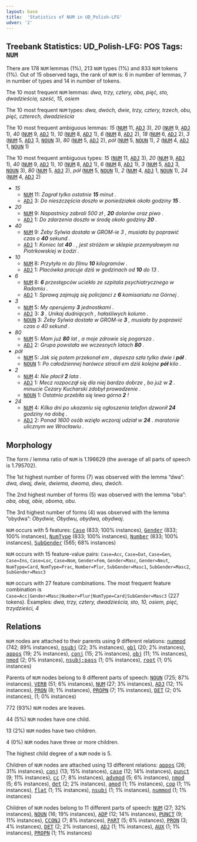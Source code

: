 ```yaml
---
layout: base
title:  'Statistics of NUM in UD_Polish-LFG'
udver: '2'
---
```


## Treebank Statistics: UD_Polish-LFG: POS Tags: `NUM`

There are 178 `NUM` lemmas (1%), 213 `NUM` types (1%) and 833 `NUM` tokens (1%).
Out of 15 observed tags, the rank of `NUM` is: 6 in number of lemmas, 7 in number of types and 14 in number of tokens.

The 10 most frequent `NUM` lemmas: <em>dwa, trzy, cztery, oba, pięć, sto, dwadzieścia, sześć, 15, osiem</em>

The 10 most frequent `NUM` types:  <em>dwa, dwóch, dwie, trzy, cztery, trzech, obu, pięć, czterech, dwadzieścia</em>

The 10 most frequent ambiguous lemmas: <em>15</em> (<tt><a href="pl_lfg-pos-NUM.html">NUM</a></tt> 11, <tt><a href="pl_lfg-pos-ADJ.html">ADJ</a></tt> 3), <em>20</em> (<tt><a href="pl_lfg-pos-NUM.html">NUM</a></tt> 9, <tt><a href="pl_lfg-pos-ADJ.html">ADJ</a></tt> 1), <em>40</em> (<tt><a href="pl_lfg-pos-NUM.html">NUM</a></tt> 9, <tt><a href="pl_lfg-pos-ADJ.html">ADJ</a></tt> 1), <em>10</em> (<tt><a href="pl_lfg-pos-NUM.html">NUM</a></tt> 8, <tt><a href="pl_lfg-pos-ADJ.html">ADJ</a></tt> 1), <em>6</em> (<tt><a href="pl_lfg-pos-NUM.html">NUM</a></tt> 8, <tt><a href="pl_lfg-pos-ADJ.html">ADJ</a></tt> 2), <em>18</em> (<tt><a href="pl_lfg-pos-NUM.html">NUM</a></tt> 6, <tt><a href="pl_lfg-pos-ADJ.html">ADJ</a></tt> 2), <em>3</em> (<tt><a href="pl_lfg-pos-NUM.html">NUM</a></tt> 5, <tt><a href="pl_lfg-pos-ADJ.html">ADJ</a></tt> 3, <tt><a href="pl_lfg-pos-NOUN.html">NOUN</a></tt> 3), <em>80</em> (<tt><a href="pl_lfg-pos-NUM.html">NUM</a></tt> 5, <tt><a href="pl_lfg-pos-ADJ.html">ADJ</a></tt> 2), <em>pół</em> (<tt><a href="pl_lfg-pos-NUM.html">NUM</a></tt> 5, <tt><a href="pl_lfg-pos-NOUN.html">NOUN</a></tt> 1), <em>2</em> (<tt><a href="pl_lfg-pos-NUM.html">NUM</a></tt> 4, <tt><a href="pl_lfg-pos-ADJ.html">ADJ</a></tt> 1, <tt><a href="pl_lfg-pos-NOUN.html">NOUN</a></tt> 1)

The 10 most frequent ambiguous types:  <em>15</em> (<tt><a href="pl_lfg-pos-NUM.html">NUM</a></tt> 11, <tt><a href="pl_lfg-pos-ADJ.html">ADJ</a></tt> 3), <em>20</em> (<tt><a href="pl_lfg-pos-NUM.html">NUM</a></tt> 9, <tt><a href="pl_lfg-pos-ADJ.html">ADJ</a></tt> 1), <em>40</em> (<tt><a href="pl_lfg-pos-NUM.html">NUM</a></tt> 9, <tt><a href="pl_lfg-pos-ADJ.html">ADJ</a></tt> 1), <em>10</em> (<tt><a href="pl_lfg-pos-NUM.html">NUM</a></tt> 8, <tt><a href="pl_lfg-pos-ADJ.html">ADJ</a></tt> 1), <em>6</em> (<tt><a href="pl_lfg-pos-NUM.html">NUM</a></tt> 8, <tt><a href="pl_lfg-pos-ADJ.html">ADJ</a></tt> 1), <em>3</em> (<tt><a href="pl_lfg-pos-NUM.html">NUM</a></tt> 5, <tt><a href="pl_lfg-pos-ADJ.html">ADJ</a></tt> 3, <tt><a href="pl_lfg-pos-NOUN.html">NOUN</a></tt> 3), <em>80</em> (<tt><a href="pl_lfg-pos-NUM.html">NUM</a></tt> 5, <tt><a href="pl_lfg-pos-ADJ.html">ADJ</a></tt> 2), <em>pół</em> (<tt><a href="pl_lfg-pos-NUM.html">NUM</a></tt> 5, <tt><a href="pl_lfg-pos-NOUN.html">NOUN</a></tt> 1), <em>2</em> (<tt><a href="pl_lfg-pos-NUM.html">NUM</a></tt> 4, <tt><a href="pl_lfg-pos-ADJ.html">ADJ</a></tt> 1, <tt><a href="pl_lfg-pos-NOUN.html">NOUN</a></tt> 1), <em>24</em> (<tt><a href="pl_lfg-pos-NUM.html">NUM</a></tt> 4, <tt><a href="pl_lfg-pos-ADJ.html">ADJ</a></tt> 2)


* <em>15</em>
  * <tt><a href="pl_lfg-pos-NUM.html">NUM</a></tt> 11: <em>Zagrał tylko ostatnie <b>15</b> minut .</em>
  * <tt><a href="pl_lfg-pos-ADJ.html">ADJ</a></tt> 3: <em>Do nieszczęścia doszło w poniedziałek około godziny <b>15</b> .</em>
* <em>20</em>
  * <tt><a href="pl_lfg-pos-NUM.html">NUM</a></tt> 9: <em>Napastnicy zabrali 500 zł , <b>20</b> dolarów oraz piwo .</em>
  * <tt><a href="pl_lfg-pos-ADJ.html">ADJ</a></tt> 1: <em>Do zdarzenia doszło w środę około godziny <b>20</b> .</em>
* <em>40</em>
  * <tt><a href="pl_lfg-pos-NUM.html">NUM</a></tt> 9: <em>Żeby Sylwia dostała w GROM-ie 3 , musiała by poprawić czas o <b>40</b> sekund .</em>
  * <tt><a href="pl_lfg-pos-ADJ.html">ADJ</a></tt> 1: <em>Koniec lat <b>40</b> . , jest stróżem w sklepie przemysłowym na Piotrkowskiej w Łodzi .</em>
* <em>10</em>
  * <tt><a href="pl_lfg-pos-NUM.html">NUM</a></tt> 8: <em>Przytyła m do filmu <b>10</b> kilogramów .</em>
  * <tt><a href="pl_lfg-pos-ADJ.html">ADJ</a></tt> 1: <em>Placówka pracuje dziś w godzinach od <b>10</b> do 13 .</em>
* <em>6</em>
  * <tt><a href="pl_lfg-pos-NUM.html">NUM</a></tt> 8: <em><b>6</b> przestępców uciekło ze szpitala psychiatrycznego w Radomiu .</em>
  * <tt><a href="pl_lfg-pos-ADJ.html">ADJ</a></tt> 1: <em>Sprawą zajmują się policjanci z <b>6</b> komisariatu na Górnej .</em>
* <em>3</em>
  * <tt><a href="pl_lfg-pos-NUM.html">NUM</a></tt> 5: <em>My operujemy <b>3</b> jednostkami .</em>
  * <tt><a href="pl_lfg-pos-ADJ.html">ADJ</a></tt> 3: <em><b>3</b> . Unikaj dudniących , hałaśliwych kolumn .</em>
  * <tt><a href="pl_lfg-pos-NOUN.html">NOUN</a></tt> 3: <em>Żeby Sylwia dostała w GROM-ie <b>3</b> , musiała by poprawić czas o 40 sekund .</em>
* <em>80</em>
  * <tt><a href="pl_lfg-pos-NUM.html">NUM</a></tt> 5: <em>Mam już <b>80</b> lat , a moje zdrowie się pogarsza .</em>
  * <tt><a href="pl_lfg-pos-ADJ.html">ADJ</a></tt> 2: <em>Grupa powstała we wczesnych latach <b>80</b> .</em>
* <em>pół</em>
  * <tt><a href="pl_lfg-pos-NUM.html">NUM</a></tt> 5: <em>Jak się potem przekonał em , depesza szła tylko dwie i <b>pół</b> .</em>
  * <tt><a href="pl_lfg-pos-NOUN.html">NOUN</a></tt> 1: <em>Po całodziennej harówce stracił em dziś kolejne <b>pół</b> kilo .</em>
* <em>2</em>
  * <tt><a href="pl_lfg-pos-NUM.html">NUM</a></tt> 4: <em>Nie płacił <b>2</b> lata .</em>
  * <tt><a href="pl_lfg-pos-ADJ.html">ADJ</a></tt> 1: <em>Mecz rozpoczął się dla niej bardzo dobrze , bo już w <b>2</b> . minucie Cezary Kucharski zdobył prowadzenie .</em>
  * <tt><a href="pl_lfg-pos-NOUN.html">NOUN</a></tt> 1: <em>Ostatnio przebiła się lewa górna <b>2</b> !</em>
* <em>24</em>
  * <tt><a href="pl_lfg-pos-NUM.html">NUM</a></tt> 4: <em>Kilka dni po ukazaniu się ogłoszenia telefon dzwonił <b>24</b> godziny na dobę .</em>
  * <tt><a href="pl_lfg-pos-ADJ.html">ADJ</a></tt> 2: <em>Ponad 1600 osób wzięło wczoraj udział w <b>24</b> . maratonie ulicznym we Wrocławiu .</em>

## Morphology

The form / lemma ratio of `NUM` is 1.196629 (the average of all parts of speech is 1.795702).

The 1st highest number of forms (7) was observed with the lemma “dwa”: <em>dwa, dwaj, dwie, dwiema, dwoma, dwu, dwóch</em>.

The 2nd highest number of forms (5) was observed with the lemma “oba”: <em>oba, obaj, obie, oboma, obu</em>.

The 3rd highest number of forms (4) was observed with the lemma “obydwa”: <em>Obydwie, Obydwu, obydwa, obydwaj</em>.

`NUM` occurs with 5 features: <tt><a href="pl_lfg-feat-Case.html">Case</a></tt> (833; 100% instances), <tt><a href="pl_lfg-feat-Gender.html">Gender</a></tt> (833; 100% instances), <tt><a href="pl_lfg-feat-NumType.html">NumType</a></tt> (833; 100% instances), <tt><a href="pl_lfg-feat-Number.html">Number</a></tt> (833; 100% instances), <tt><a href="pl_lfg-feat-SubGender.html">SubGender</a></tt> (565; 68% instances)

`NUM` occurs with 15 feature-value pairs: `Case=Acc`, `Case=Dat`, `Case=Gen`, `Case=Ins`, `Case=Loc`, `Case=Nom`, `Gender=Fem`, `Gender=Masc`, `Gender=Neut`, `NumType=Card`, `NumType=Frac`, `Number=Plur`, `SubGender=Masc1`, `SubGender=Masc2`, `SubGender=Masc3`

`NUM` occurs with 27 feature combinations.
The most frequent feature combination is `Case=Acc|Gender=Masc|Number=Plur|NumType=Card|SubGender=Masc3` (227 tokens).
Examples: <em>dwa, trzy, cztery, dwadzieścia, sto, 10, osiem, pięć, trzydzieści, 4</em>


## Relations

`NUM` nodes are attached to their parents using 9 different relations: <tt><a href="pl_lfg-dep-nummod.html">nummod</a></tt> (742; 89% instances), <tt><a href="pl_lfg-dep-nsubj.html">nsubj</a></tt> (22; 3% instances), <tt><a href="pl_lfg-dep-obl.html">obl</a></tt> (20; 2% instances), <tt><a href="pl_lfg-dep-appos.html">appos</a></tt> (19; 2% instances), <tt><a href="pl_lfg-dep-conj.html">conj</a></tt> (15; 2% instances), <tt><a href="pl_lfg-dep-obj.html">obj</a></tt> (11; 1% instances), <tt><a href="pl_lfg-dep-nmod.html">nmod</a></tt> (2; 0% instances), <tt><a href="pl_lfg-dep-nsubj-pass.html">nsubj:pass</a></tt> (1; 0% instances), <tt><a href="pl_lfg-dep-root.html">root</a></tt> (1; 0% instances)

Parents of `NUM` nodes belong to 8 different parts of speech: <tt><a href="pl_lfg-pos-NOUN.html">NOUN</a></tt> (725; 87% instances), <tt><a href="pl_lfg-pos-VERB.html">VERB</a></tt> (51; 6% instances), <tt><a href="pl_lfg-pos-NUM.html">NUM</a></tt> (27; 3% instances), <tt><a href="pl_lfg-pos-ADJ.html">ADJ</a></tt> (12; 1% instances), <tt><a href="pl_lfg-pos-PRON.html">PRON</a></tt> (8; 1% instances), <tt><a href="pl_lfg-pos-PROPN.html">PROPN</a></tt> (7; 1% instances), <tt><a href="pl_lfg-pos-DET.html">DET</a></tt> (2; 0% instances),  (1; 0% instances)

772 (93%) `NUM` nodes are leaves.

44 (5%) `NUM` nodes have one child.

13 (2%) `NUM` nodes have two children.

4 (0%) `NUM` nodes have three or more children.

The highest child degree of a `NUM` node is 5.

Children of `NUM` nodes are attached using 13 different relations: <tt><a href="pl_lfg-dep-appos.html">appos</a></tt> (26; 31% instances), <tt><a href="pl_lfg-dep-conj.html">conj</a></tt> (13; 15% instances), <tt><a href="pl_lfg-dep-case.html">case</a></tt> (12; 14% instances), <tt><a href="pl_lfg-dep-punct.html">punct</a></tt> (9; 11% instances), <tt><a href="pl_lfg-dep-cc.html">cc</a></tt> (7; 8% instances), <tt><a href="pl_lfg-dep-advmod.html">advmod</a></tt> (5; 6% instances), <tt><a href="pl_lfg-dep-nmod.html">nmod</a></tt> (5; 6% instances), <tt><a href="pl_lfg-dep-det.html">det</a></tt> (2; 2% instances), <tt><a href="pl_lfg-dep-amod.html">amod</a></tt> (1; 1% instances), <tt><a href="pl_lfg-dep-cop.html">cop</a></tt> (1; 1% instances), <tt><a href="pl_lfg-dep-flat.html">flat</a></tt> (1; 1% instances), <tt><a href="pl_lfg-dep-nsubj.html">nsubj</a></tt> (1; 1% instances), <tt><a href="pl_lfg-dep-nummod.html">nummod</a></tt> (1; 1% instances)

Children of `NUM` nodes belong to 11 different parts of speech: <tt><a href="pl_lfg-pos-NUM.html">NUM</a></tt> (27; 32% instances), <tt><a href="pl_lfg-pos-NOUN.html">NOUN</a></tt> (16; 19% instances), <tt><a href="pl_lfg-pos-ADP.html">ADP</a></tt> (12; 14% instances), <tt><a href="pl_lfg-pos-PUNCT.html">PUNCT</a></tt> (9; 11% instances), <tt><a href="pl_lfg-pos-CCONJ.html">CCONJ</a></tt> (7; 8% instances), <tt><a href="pl_lfg-pos-PART.html">PART</a></tt> (5; 6% instances), <tt><a href="pl_lfg-pos-PRON.html">PRON</a></tt> (3; 4% instances), <tt><a href="pl_lfg-pos-DET.html">DET</a></tt> (2; 2% instances), <tt><a href="pl_lfg-pos-ADJ.html">ADJ</a></tt> (1; 1% instances), <tt><a href="pl_lfg-pos-AUX.html">AUX</a></tt> (1; 1% instances), <tt><a href="pl_lfg-pos-PROPN.html">PROPN</a></tt> (1; 1% instances)

